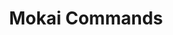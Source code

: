 ---
created: '2025-09-16T15:05:15.643470'
modified: '2025-09-19T06:58:56.079479'
ship_factor: 5
subtype: shortcuts
tags: []
title: Mokai Commands
type: general
version: 1
---